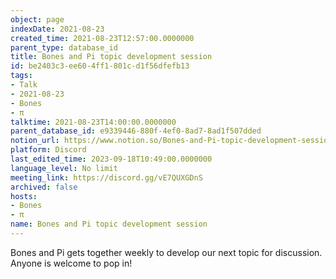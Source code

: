 ```yaml
---
object: page
indexDate: 2021-08-23
created_time: 2021-08-23T12:57:00.0000000
parent_type: database_id
title: Bones and Pi topic development session
id: be2403c3-ee60-4ff1-801c-d1f56dfefb13
tags:
- Talk
- 2021-08-23
- Bones
- π
talktime: 2021-08-23T14:00:00.0000000
parent_database_id: e9339446-880f-4ef0-8ad7-8ad1f507dded
notion_url: https://www.notion.so/Bones-and-Pi-topic-development-session-be2403c3ee604ff1801cd1f56dfefb13
platform: Discord
last_edited_time: 2023-09-18T10:49:00.0000000
language_level: No limit
meeting_link: https://discord.gg/vE7QUXGDnS
archived: false
hosts:
- Bones
- π
name: Bones and Pi topic development session
---
```


Bones and Pi gets together weekly to develop our next topic for discussion.
Anyone is welcome to pop in!










